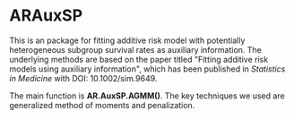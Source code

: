 # ARAuxSP
This is an package for fitting additive risk model with potentially heterogeneous subgroup survival rates as auxiliary information.
The underlying methods are based on the paper titled "Fitting additive risk models using auxiliary information", which has been published in *Statistics in Medicine* with DOI: 10.1002/sim.9649. 

The main function is **AR.AuxSP.AGMM()**. 
The key techniques we used are generalized method of moments and penalization. 


